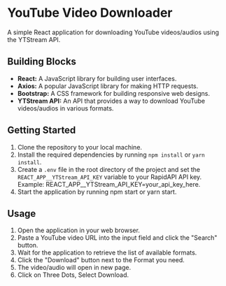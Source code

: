 # YouTube Video Downloader

A simple React application for downloading YouTube videos/audios using the YTStream API.

## Building Blocks
* **React:** A JavaScript library for building user interfaces.
* **Axios:** A popular JavaScript library for making HTTP requests.
* **Bootstrap:** A CSS framework for building responsive web designs.
* **YTStream API:** An API that provides a way to download YouTube videos/audios in various formats.

## Getting Started
1. Clone the repository to your local machine.
2. Install the required dependencies by running `npm install` or `yarn install`.
3. Create a `.env` file in the root directory of the project and set the `REACT_APP__YTStream_API_KEY` variable to your RapidAPI API key. Example: REACT_APP__YTStream_API_KEY=your_api_key_here.
4. Start the application by running npm start or yarn start.

## Usage
1. Open the application in your web browser.
2. Paste a YouTube video URL into the input field and click the "Search" button.
3. Wait for the application to retrieve the list of available formats.
4. Click the "Download" button next to the Format you need.
5. The video/audio will open in new page.
6. Click on Three Dots, Select Download.